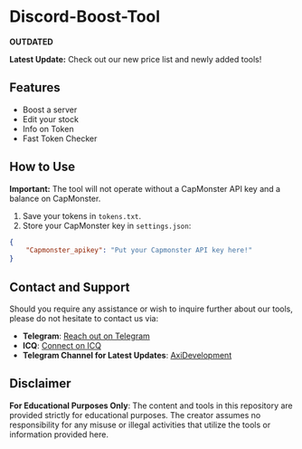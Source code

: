 # Discord-Boost-Tool
**OUTDATED**


**Latest Update:** Check out our new price list and newly added tools!

## Features

- Boost a server
- Edit your stock
- Info on Token
- Fast Token Checker

## How to Use

**Important:** The tool will not operate without a CapMonster API key and a balance on CapMonster.

1. Save your tokens in `tokens.txt`.
2. Store your CapMonster key in `settings.json`:

```json
{
    "Capmonster_apikey": "Put your Capmonster API key here!"
}
```
## Contact and Support

Should you require any assistance or wish to inquire further about our tools, please do not hesitate to contact us via:
- **Telegram**: [Reach out on Telegram](https://t.me/dorukuz)
- **ICQ**: [Connect on ICQ](https://icq.im/Dorukuz)
- **Telegram Channel for Latest Updates**: [AxiDevelopment](https://t.me/AxiDevelopment)

## Disclaimer

**For Educational Purposes Only**: The content and tools in this repository are provided strictly for educational purposes. The creator assumes no responsibility for any misuse or illegal activities that utilize the tools or information provided here.

